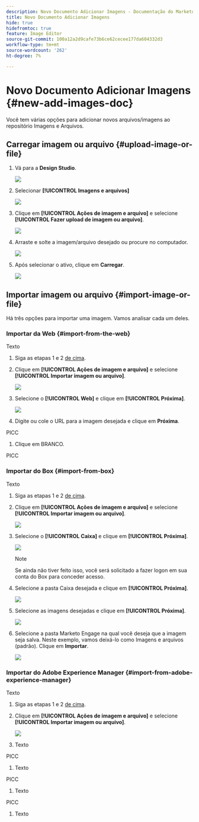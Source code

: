 ```yaml
---
description: Novo Documento Adicionar Imagens - Documentação do Marketo - Documentação do produto
title: Novo Documento Adicionar Imagens
hide: true
hidefromtoc: true
feature: Image Editor
source-git-commit: 100a12a2d9cafe73b6ce62cecee177da604332d3
workflow-type: tm+mt
source-wordcount: '262'
ht-degree: 7%

---
```


# Novo Documento Adicionar Imagens {#new-add-images-doc}

Você tem várias opções para adicionar novos arquivos/imagens ao repositório Imagens e Arquivos.

## Carregar imagem ou arquivo {#upload-image-or-file}

1. Vá para a **Design Studio**.

   ![](assets/add-images-and-files-to-marketo-1.png)

1. Selecionar **[!UICONTROL Imagens e arquivos]**

   ![](assets/add-images-and-files-to-marketo-2.png)

1. Clique em **[!UICONTROL Ações de imagem e arquivo]** e selecione **[!UICONTROL Fazer upload de imagem ou arquivo]**.

   ![](assets/add-images-and-files-to-marketo-3.png)

1. Arraste e solte a imagem/arquivo desejado ou procure no computador.

   ![](assets/add-images-and-files-to-marketo-4.png)

1. Após selecionar o ativo, clique em **Carregar**.

   ![](assets/add-images-and-files-to-marketo-5.png)

## Importar imagem ou arquivo {#import-image-or-file}

Há três opções para importar uma imagem. Vamos analisar cada um deles.

### Importar da Web {#import-from-the-web}

Texto

1. Siga as etapas 1 e 2 [de cima](#upload-image-or-file).

1. Clique em **[!UICONTROL Ações de imagem e arquivo]** e selecione **[!UICONTROL Importar imagem ou arquivo]**.

   ![](assets/add-images-and-files-to-marketo-6.png)

1. Selecione o **[!UICONTROL Web]** e clique em **[!UICONTROL Próxima]**.

   ![](assets/add-images-and-files-to-marketo-7.png)

1. Digite ou cole o URL para a imagem desejada e clique em **Próxima**.

PICC

1. Clique em BRANCO.

PICC

### Importar do Box {#import-from-box}

Texto

1. Siga as etapas 1 e 2 [de cima](#upload-image-or-file).

1. Clique em **[!UICONTROL Ações de imagem e arquivo]** e selecione **[!UICONTROL Importar imagem ou arquivo]**.

   ![](assets/add-images-and-files-to-marketo-10.png)

1. Selecione o **[!UICONTROL Caixa]** e clique em **[!UICONTROL Próxima]**.

   ![](assets/add-images-and-files-to-marketo-11.png)

   >[!NOTE]
   >
   >Se ainda não tiver feito isso, você será solicitado a fazer logon em sua conta do Box para conceder acesso.

1. Selecione a pasta Caixa desejada e clique em **[!UICONTROL Próxima]**.

   ![](assets/add-images-and-files-to-marketo-12.png)

1. Selecione as imagens desejadas e clique em **[!UICONTROL Próxima]**.

   ![](assets/add-images-and-files-to-marketo-13.png)

1. Selecione a pasta Marketo Engage na qual você deseja que a imagem seja salva. Neste exemplo, vamos deixá-lo como Imagens e arquivos (padrão). Clique em **Importar**.

   ![](assets/add-images-and-files-to-marketo-14.png)

### Importar do Adobe Experience Manager {#import-from-adobe-experience-manager}

Texto

1. Siga as etapas 1 e 2 [de cima](#upload-image-or-file).

1. Clique em **[!UICONTROL Ações de imagem e arquivo]** e selecione **[!UICONTROL Importar imagem ou arquivo]**.

   ![](assets/add-images-and-files-to-marketo-15.png)

1. Texto

PICC

1. Texto

PICC

1. Texto

PICC

1. Texto

